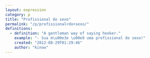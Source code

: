 ```yaml
---
layout: expression
category: p
title: "Profissional do sexo"
permalink: "/p/profissional+do+sexo/"
definitions:
  - definition: "A gentleman way of saying hooker."
    example: "- Sua m\u00e3e \u00e9 uma profissional do sexo!"
    created: "2012-08-29T01:29:46"
    author: "kinow"
---
```

